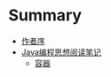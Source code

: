 # Summary

* [作者序](README.md)
* [Java编程思想阅读笔记](ThinkInJava/README.md)
    * [容器](ThinkInJava/容器.md)


